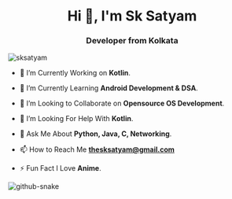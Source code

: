 <h1 align="center">Hi 👋, I'm Sk Satyam</h1>
<h3 align="center">Developer from Kolkata</h3>

<p align="left"> <img src="https://komarev.com/ghpvc/?username=sksatyam&label=Profile%20views&color=0e75b6&style=flat" alt="sksatyam" /> </p>

- 🔭 I’m Currently Working on **Kotlin**.

- 🌱 I’m Currently Learning **Android Development & DSA**.

- 👯 I’m Looking to Collaborate on **Opensource OS Development**.

- 🤝 I’m Looking For Help With **Kotlin**.

- 💬 Ask Me About **Python, Java, C, Networking**.

- 📫 How to Reach Me **thesksatyam@gmail.com**

- ⚡ Fun Fact I Love **Anime**.


<picture>
  <source media="(prefers-color-scheme: dark)" srcset="https://raw.githubusercontent.com/sksatyam/sksatyam/output/github-contribution-grid-snake-dark.svg" />
  <source media="(prefers-color-scheme: light)" srcset="https://raw.githubusercontent.com/sksatyam/sksatyam/output/github-contribution-grid-snake.svg" />
  <img alt="github-snake" src="github-snake.svg" />
</picture>
